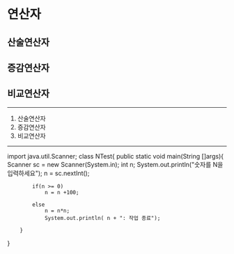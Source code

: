 # 연산자
## 산술연산자
## 증감연산자
## 비교연산자

---

1. 산술연산자
2. 증감연산자
3. 비교연산자

---


import java.util.Scanner;
class NTest{
   public static void main(String []args){
		Scanner sc = new Scanner(System.in); 
		int n;
		System.out.println("숫자를 N을 입력하세요");
	    n = sc.nextInt();

			if(n >= 0)
				n = n +100;
				
			else
				n = n*n;
				System.out.println( n + ": 작업 종료");

		}
		
		
   }
